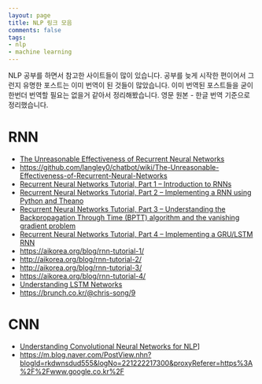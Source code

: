 ```yaml
---
layout: page
title: NLP 링크 모음
comments: false
tags:
- nlp
- machine learning
---
```


NLP 공부를 하면서 참고한 사이트들이 많이 있습니다. 공부를 늦게 시작한 편이어서 그런지 유명한 포스트는 이미 번역이 된 것들이 많았습니다. 이미 번역된 포스트들을 굳이 한번더 번역할 필요는 없을거 같아서 정리해봤습니다. 영문 원본 - 한글 번역 기준으로 정리했습니다.  

# RNN
- [The Unreasonable Effectiveness of Recurrent Neural Networks](http://karpathy.github.io/2015/05/21/rnn-effectiveness/)
- <https://github.com/langley0/chatbot/wiki/The-Unreasonable-Effectiveness-of-Recurrent-Neural-Networks>
- [Recurrent Neural Networks Tutorial, Part 1 – Introduction to RNNs](http://www.wildml.com/2015/09/recurrent-neural-networks-tutorial-part-1-introduction-to-rnns/)
- [Recurrent Neural Networks Tutorial, Part 2 – Implementing a RNN using Python and Theano](http://www.wildml.com/2015/09/recurrent-neural-networks-tutorial-part-2-implementing-a-language-model-rnn-with-python-numpy-and-theano/)
- [Recurrent Neural Networks Tutorial, Part 3 – Understanding the Backpropagation Through Time (BPTT) algorithm and the vanishing gradient problem](http://www.wildml.com/2015/10/recurrent-neural-networks-tutorial-part-3-backpropagation-through-time-and-vanishing-gradients/)
- [Recurrent Neural Networks Tutorial, Part 4 – Implementing a GRU/LSTM RNN](http://www.wildml.com/2015/10/recurrent-neural-network-tutorial-part-4-implementing-a-grulstm-rnn-with-python-and-theano/)
- <https://aikorea.org/blog/rnn-tutorial-1/>
- <http://aikorea.org/blog/rnn-tutorial-2/>
- <http://aikorea.org/blog/rnn-tutorial-3/>
- <https://aikorea.org/blog/rnn-tutorial-4/>
- [Understanding LSTM Networks](http://colah.github.io/posts/2015-08-Understanding-LSTMs/)
- <https://brunch.co.kr/@chris-song/9>

# CNN
- [Understanding Convolutional Neural Networks for NLP](http://www.wildml.com/2015/11/understanding-convolutional-neural-networks-for-nlp/)]
- <https://m.blog.naver.com/PostView.nhn?blogId=rkdwnsdud555&logNo=221222217300&proxyReferer=https%3A%2F%2Fwww.google.co.kr%2F>

